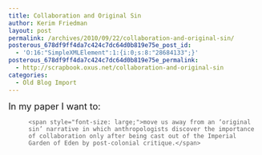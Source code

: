 ```yaml
---
title: Collaboration and Original Sin
author: Kerim Friedman
layout: post
permalink: /archives/2010/09/22/collaboration-and-original-sin/
posterous_678df9ff4da7c424c7dc64d0b819e75e_post_id:
  - 'O:16:"SimpleXMLElement":1:{i:0;s:8:"28684133";}'
posterous_678df9ff4da7c424c7dc64d0b819e75e_permalink:
  - http://scrapbook.oxus.net/collaboration-and-original-sin
categories:
  - Old Blog Import
---
```

<span style="font-size: large;">In my paper I want to: </span> 

<blockquote class="webkit-indent-blockquote" style="margin: 0 0 0 40px; border: none; padding: 0px;">
  
    <span style="font-size: large;">move us away from an ‘original sin’ narrative in which anthropologists discover the importance of collaboration only after being cast out of the Imperial Garden of Eden by post-colonial critique.</span>
  
</blockquote>

